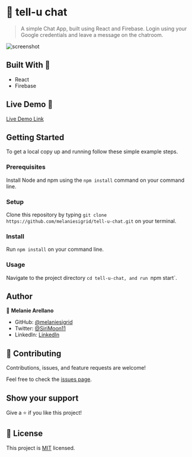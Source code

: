# 💌 tell-u chat

> A simple Chat App, built using React and Firebase. Login using your Google credentials and leave a message on the chatroom.

![screenshot](./tell-u-screen.gif)

## Built With 🔧

- React
- Firebase

## Live Demo 💬

[Live Demo Link](https://melaniesigrid.github.io/tell-u-chat/)


## Getting Started

To get a local copy up and running follow these simple example steps.

### Prerequisites
Install Node and npm using the `npm install` command on your command line.

### Setup
Clone this repository by typing `git clone https://github.com/melaniesigrid/tell-u-chat.git` on your terminal.

### Install
Run `npm install` on your command line.

### Usage
Navigate to the project directory `cd tell-u-chat, and run `npm start`.


## Author

👤 **Melanie Arellano**

- GitHub: [@melaniesigrid](https://github.com/melaniesigrid)
- Twitter: [@SiriMoon11](https://twitter.com/SiriMoon11)
- LinkedIn: [LinkedIn](https://www.linkedin.com/in/melaniesigrid/)

## 🤝 Contributing

Contributions, issues, and feature requests are welcome!

Feel free to check the [issues page](../../issues/).

## Show your support

Give a ⭐️ if you like this project!

## 📝 License

This project is [MIT](./MIT.md) licensed.
